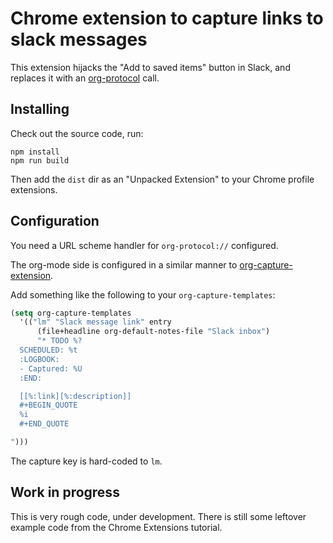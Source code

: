 # Chrome extension to capture links to slack messages

This extension hijacks the "Add to saved items" button in Slack, and replaces it with an [org-protocol](https://orgmode.org/manual/The-capture-protocol.html#The-capture-protocol) call.

## Installing

Check out the source code, run:

```
npm install
npm run build
```

Then add the `dist` dir as an "Unpacked Extension" to your Chrome
profile extensions.

## Configuration

You need a URL scheme handler for `org-protocol://` configured.

The org-mode side is configured in a similar manner to [org-capture-extension](https://github.com/sprig/org-capture-extension).

Add something like the following to your `org-capture-templates`:

```lisp
(setq org-capture-templates
  '(("lm" "Slack message link" entry
      (file+headline org-default-notes-file "Slack inbox")
      "* TODO %?
  SCHEDULED: %t
  :LOGBOOK:
  - Captured: %U
  :END:

  [[%:link][%:description]]
  #+BEGIN_QUOTE
  %i
  #+END_QUOTE

")))
```

The capture key is hard-coded to `lm`.

## Work in progress

This is very rough code, under development. There is still some
leftover example code from the Chrome Extensions tutorial.
